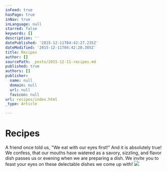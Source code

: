 ```yaml
---
inFeed: true
hasPage: true
inNav: true
inLanguage: null
starred: false
keywords: []
description: ''
datePublished: '2015-12-11T04:42:27.235Z'
dateModified: '2015-12-11T04:42:20.385Z'
title: Recipes
author: []
sourcePath: _posts/2015-12-11-recipes.md
published: true
authors: []
publisher:
  name: null
  domain: null
  url: null
  favicon: null
url: recipes/index.html
_type: Article

---
```

# Recipes

A friend once told us, "We eat with our eyes first!"  And it is absolutely true!  We confess, that our mouths have watered as a savory, sizzling, and flavor dish passes us or evening when we are preparing a dish.  We invite you to feast your eyes on these delectable dishes we come up with!
![](https://the-grid-user-content.s3-us-west-2.amazonaws.com/1d1fe15d-d4af-418f-83fc-956950d4d36c.jpg)